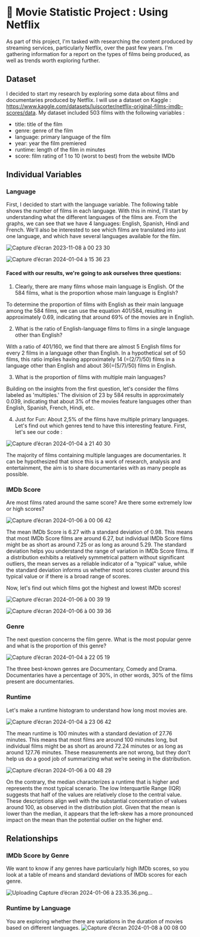 # 📌 Movie Statistic Project : Using Netflix 

As part of this project, I'm tasked with researching the content produced by streaming services, particularly Netflix, over the past few years. I'm gathering information for a report on the types of films being produced, as well as trends worth exploring further. 

## Dataset

I decided to start my research by exploring some data about films and documentaries produced by Netflix. I will use a dataset on Kaggle : https://www.kaggle.com/datasets/luiscorter/netflix-original-films-imdb-scores/data. My dataset included 503 films with the following variables : 

* title: title of the film
* genre: genre of the film
* language: primary language of the film
* year: year the film premiered
* runtime: length of the film in minutes
* score: film rating of 1 to 10 (worst to best) from the website IMDb

## Individual Variables
### Language

First, I decided to start with the language variable. The following table shows the number of films in each language. With this in mind, I'll start by understanding what the different languages of the films are. From the graphs, we can see that we have 4 languages: English, Spanish, Hindi and French. We'll also be interested to see which films are translated into just one language, and which have several languages available for the film.

![Capture d’écran 2023-11-08 à 00 23 30](https://github.com/Hiatini/movie-statistics-project/assets/101217055/c8481b13-d901-418c-ae37-f1ce5cf34163)

![Capture d’écran 2024-01-04 à 15 36 23](https://github.com/Hiatini/movie-statistics-project/assets/101217055/6f7b07f9-971f-40a6-a1d7-0c37b35201b5)

#### Faced with our results, we're going to ask ourselves three questions: 

1. Clearly, there are many films whose main language is English. Of the 584 films, what is the proportion whose main language is English? 

To determine the proportion of films with English as their main language among the 584 films, we can use the equation 401/584, resulting in approximately 0.69, indicating that around 69% of the movies are in English.

2. What is the ratio of English-language films to films in a single language other than English? 

With a ratio of 401/160, we find that there are almost 5 English films for every 2 films in a language other than English. In a hypothetical set of 50 films, this ratio implies having approximately 14 (=(2/7)/50) films in a language other than English and about 36(=(5/7)/50) films in English.

3. What is the proportion of films with multiple main languages?

Building on the insights from the first question, let's consider the films labeled as 'multiples.' The division of 23 by 584 results in approximately 0.039, indicating that about 3% of the movies feature languages other than English, Spanish, French, Hindi, etc.

4. Just for Fun: About 2,5% of the films have multiple primary languages. Let's find out which genres tend to have this interesting feature. First, let's see our code :

![Capture d’écran 2024-01-04 à 21 40 30](https://github.com/Hiatini/movie-statistics-project/assets/101217055/777d779b-91af-4300-bbff-bcea6bc032df)

The majority of films containing multiple languages are documentaries. It can be hypothesized that since this is a work of research, analysis and entertainment, the aim is to share documentaries with as many people as possible. 

### IMDb Score

Are most films rated around the same score? Are there some extremely low or high scores?

![Capture d’écran 2024-01-06 à 00 06 42](https://github.com/Hiatini/movie-statistics-project/assets/101217055/2834bdf0-7d13-4ce2-a1a6-fc9971251b3f)

The mean IMDb Score is 6.27 with a standard deviation of 0.98. This means that most IMDb Score films are around 6.27, but individual IMDb Score films might be as short as around 7.25 or as long as around 5.29. The standard deviation helps you understand the range of variation in IMDb Score films. If a distribution exhibits a relatively symmetrical pattern without significant outliers, the mean serves as a reliable indicator of a "typical" value, while the standard deviation informs us whether most scores cluster around this typical value or if there is a broad range of scores.

Now, let's find out which films got the highest and lowest IMDb scores!

![Capture d’écran 2024-01-06 à 00 39 19](https://github.com/Hiatini/movie-statistics-project/assets/101217055/1f618e87-605b-4fce-b187-7b6b0aa40f21)

![Capture d’écran 2024-01-06 à 00 39 36](https://github.com/Hiatini/movie-statistics-project/assets/101217055/2aff6452-8ce4-49c6-bb57-f2fcb50746c4)

### Genre

The next question concerns the film genre. What is the most popular genre and what is the proportion of this genre? 

![Capture d’écran 2024-01-04 à 22 05 19](https://github.com/Hiatini/movie-statistics-project/assets/101217055/ede57685-7f4a-482a-b1dd-f4ed6cdd6e94)

The three best-known genres are Documentary, Comedy and Drama. Documentaries have a percentage of 30%, in other words, 30% of the films present are documentaries. 

### Runtime 

Let's make a runtime histogram to understand how long most movies are.

![Capture d’écran 2024-01-04 à 23 06 42](https://github.com/Hiatini/movie-statistics-project/assets/101217055/222f2a88-849d-44d0-ab4b-c7ea80ff455c)

The mean runtime is 100 minutes with a standard deviation of 27.76 minutes. This means that most films are around 100 minutes long, but individual films might be as short as around 72.24 minutes or as long as around 127.76 minutes. These measurements are not wrong, but they don’t help us do a good job of summarizing what we’re seeing in the distribution.

![Capture d’écran 2024-01-06 à 00 48 29](https://github.com/Hiatini/movie-statistics-project/assets/101217055/bc13efcb-12b5-4761-8ad5-b805e46b0506)

On the contrary, the median characterizes a runtime that is higher and represents the most typical scenario. The low Interquartile Range (IQR) suggests that half of the values are relatively close to the central value. These descriptions align well with the substantial concentration of values around 100, as observed in the distribution plot.
Given that the mean is lower than the median, it appears that the left-skew has a more pronounced impact on the mean than the potential outlier on the higher end.

## Relationships

### IMDb Score by Genre

We want to know if any genres have particularly high IMDb scores, so you look at a table of means and standard deviations of IMDb scores for each genre. 

![Uploading Capture d’écran 2024-01-06 à 23.35.36.png…]()

### Runtime by Language

You are exploring whether there are variations in the duration of movies based on different languages.
![Capture d’écran 2024-01-08 à 00 08 00](https://github.com/Hiatini/movie-statistics-project/assets/101217055/37bd31b2-7531-44f6-a65d-34b6e9d58195)
